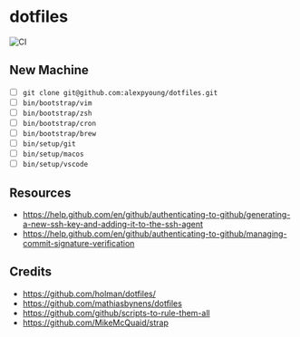 # dotfiles

![CI](https://github.com/alexpyoung/dotfiles/workflows/CI/badge.svg?branch=master)

## New Machine
- [ ] `git clone git@github.com:alexpyoung/dotfiles.git`
- [ ] `bin/bootstrap/vim`
- [ ] `bin/bootstrap/zsh`
- [ ] `bin/bootstrap/cron`
- [ ] `bin/bootstrap/brew`
- [ ] `bin/setup/git`
- [ ] `bin/setup/macos`
- [ ] `bin/setup/vscode`

## Resources
- https://help.github.com/en/github/authenticating-to-github/generating-a-new-ssh-key-and-adding-it-to-the-ssh-agent
- https://help.github.com/en/github/authenticating-to-github/managing-commit-signature-verification

## Credits
- https://github.com/holman/dotfiles/
- https://github.com/mathiasbynens/dotfiles
- https://github.com/github/scripts-to-rule-them-all
- https://github.com/MikeMcQuaid/strap
